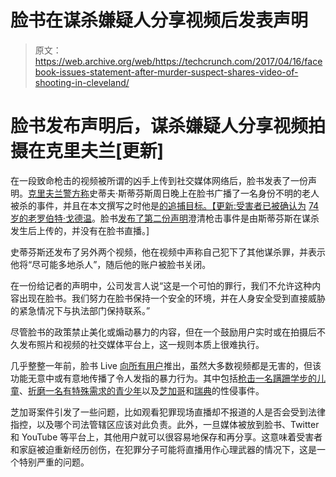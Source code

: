 # 脸书在谋杀嫌疑人分享视频后发表声明

> 原文：<https://web.archive.org/web/https://techcrunch.com/2017/04/16/facebook-issues-statement-after-murder-suspect-shares-video-of-shooting-in-cleveland/>

# 脸书发布声明后，谋杀嫌疑人分享视频拍摄在克里夫兰[更新]

在一段致命枪击的视频被所谓的凶手上传到社交媒体网络后，脸书发表了一份声明。[克里夫兰警方称](https://web.archive.org/web/20221004031603/https://clevelandpolice.wordpress.com/2017/04/16/homicide-suspect-update-steve-stephens-photo/)史蒂夫·斯蒂芬斯周日晚上在脸书广播了一名身份不明的老人被杀的事件，并且在本文撰写之时他是[的追捕目标。【更新:受害者已被确认为](https://web.archive.org/web/20221004031603/https://twitter.com/CLEpolice) [74 岁的老罗伯特·戈德温](https://web.archive.org/web/20221004031603/http://www.nydailynews.com/news/national/facebook-live-shooting-victim-remembered-good-man-article-1.3063360)。脸书[发布了第二份声明](https://web.archive.org/web/20221004031603/https://www.washingtonpost.com/national/the-latest-facebook-releases-statement-condemning-killing/2017/04/16/d16900bc-2301-11e7-928e-3624539060e8_story.html?utm_term=.838de4277a7f)澄清枪击事件是由斯蒂芬斯在谋杀发生后上传的，并没有在脸书直播。]

史蒂芬斯还发布了另外两个视频，他在视频中声称自己犯下了其他谋杀罪，并表示他将“尽可能多地杀人”，随后他的账户被脸书关闭。

在一份给记者的声明中，公司发言人说“这是一个可怕的罪行，我们不允许这种内容出现在脸书。我们努力在脸书保持一个安全的环境，并在人身安全受到直接威胁的紧急情况下与执法部门保持联系。”

尽管脸书的政策禁止美化或煽动暴力的内容，但在一个鼓励用户实时或在拍摄后不久发布照片和视频的社交媒体平台上，这一规则本质上很难执行。

几乎整整一年前，脸书 Live [向所有用户](https://web.archive.org/web/20221004031603/https://www.facebook.com/zuck/posts/10102764095821611)推出，虽然大多数视频都是无害的，但该功能无意中或有意地传播了令人发指的暴力行为。其中包括[枪击一名蹒跚学步的儿童](https://web.archive.org/web/20221004031603/http://www.nbcnews.com/news/us-news/chicago-violence-toddler-s-killing-captured-facebook-live-city-s-n721286)、[折磨一名有特殊需求的青少年](https://web.archive.org/web/20221004031603/http://edition.cnn.com/2017/01/04/us/chicago-facebook-live-beating/)以及[芝加哥](https://web.archive.org/web/20221004031603/http://edition.cnn.com/2017/03/21/us/facebook-live-gang-rape-chicago/Chicago)和[瑞典](https://web.archive.org/web/20221004031603/https://www.usatoday.com/story/news/world/2017/02/08/alleged-gang-rape-facebook-shocks-sweden/97633012/)的性侵事件。

芝加哥案件引发了一些问题，比如观看犯罪现场直播却不报道的人是否会受到法律指控，以及哪个司法管辖区应该对此负责。此外，一旦媒体被放到脸书、Twitter 和 YouTube 等平台上，其他用户就可以很容易地保存和再分享。这意味着受害者和家庭被迫重新经历创伤，在犯罪分子可能将直播用作心理武器的情况下，这是一个特别严重的问题。
